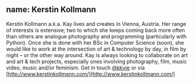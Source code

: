 name: Kerstin Kollmann
---
Kerstin Kollmann a.k.a. Kay lives and creates in Vienna, Austria. Her range of interests is extensive; two to which she keeps coming back more often than others are analogue photography and programming (particularly with Python). Once she is done with her BSc in Computer Science (soon), she would like to work at the intersection of art & technology by day, in film by night – or the other way around. Kay is always looking to collaborate on art and art & tech projects, especially ones involving photography, film, music video, music and/or feminism. Get in touch [@kkvie](https://twitter.com/kkvie) or via [http://www.kerstinkollmann.com/](http://www.kerstinkollmann.com/)